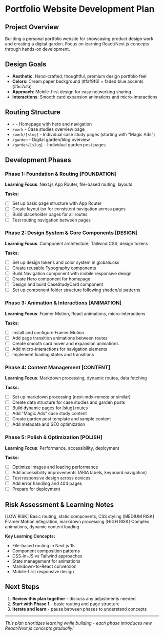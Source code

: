 # Portfolio Website Development Plan

## Project Overview
Building a personal portfolio website for showcasing product design work and creating a digital garden. Focus on learning React/Next.js concepts through hands-on development.

## Design Goals
- **Aesthetic**: Hand-crafted, thoughtful, premium design portfolio feel
- **Colors**: Cream paper background (#faf9f6) + faded blue accents (#5c7cfa)
- **Approach**: Mobile-first design for easy networking sharing
- **Interactions**: Smooth card expansion animations and micro-interactions

## Routing Structure
- `/` - Homepage with hero and navigation
- `/work` - Case studies overview page
- `/work/[slug]` - Individual case study pages (starting with "Magic Ads")
- `/garden` - Digital garden/blog overview
- `/garden/[slug]` - Individual garden post pages

## Development Phases

### Phase 1: Foundation & Routing [FOUNDATION]
**Learning Focus**: Next.js App Router, file-based routing, layouts

**Tasks:**
- [ ] Set up basic page structure with App Router
- [ ] Create layout.tsx for consistent navigation across pages
- [ ] Build placeholder pages for all routes
- [ ] Test routing navigation between pages

### Phase 2: Design System & Core Components [DESIGN]
**Learning Focus**: Component architecture, Tailwind CSS, design tokens

**Tasks:**
- [ ] Set up design tokens and color system in globals.css
- [ ] Create reusable Typography components
- [ ] Build Navigation component with mobile responsive design
- [ ] Create Hero component for homepage
- [ ] Design and build CaseStudyCard component
- [ ] Set up component folder structure following shadcn/ui patterns

### Phase 3: Animation & Interactions [ANIMATION]
**Learning Focus**: Framer Motion, React animations, micro-interactions

**Tasks:**
- [ ] Install and configure Framer Motion
- [ ] Add page transition animations between routes
- [ ] Create smooth card hover and expansion animations
- [ ] Add micro-interactions for navigation elements
- [ ] Implement loading states and transitions

### Phase 4: Content Management [CONTENT]
**Learning Focus**: Markdown processing, dynamic routes, data fetching

**Tasks:**
- [ ] Set up markdown processing (next-mdx-remote or similar)
- [ ] Create data structure for case studies and garden posts
- [ ] Build dynamic pages for [slug] routes
- [ ] Add "Magic Ads" case study content
- [ ] Create garden post template and sample content
- [ ] Add metadata and SEO optimization

### Phase 5: Polish & Optimization [POLISH]
**Learning Focus**: Performance, accessibility, deployment

**Tasks:**
- [ ] Optimize images and loading performance
- [ ] Add accessibility improvements (ARIA labels, keyboard navigation)
- [ ] Test responsive design across devices
- [ ] Add error handling and 404 pages
- [ ] Prepare for deployment

## Risk Assessment & Learning Notes

[LOW RISK] Basic routing, static components, CSS styling
[MEDIUM RISK] Framer Motion integration, markdown processing
[HIGH RISK] Complex animations, dynamic content loading

**Key Learning Concepts:**
- File-based routing in Next.js 15
- Component composition patterns
- CSS-in-JS vs Tailwind approaches
- State management for animations
- Markdown-to-React conversion
- Mobile-first responsive design

## Next Steps
1. **Review this plan together** - discuss any adjustments needed
2. **Start with Phase 1** - basic routing and page structure
3. **Iterate and learn** - pause between phases to understand concepts

---
*This plan prioritizes learning while building - each phase introduces new React/Next.js concepts gradually!*